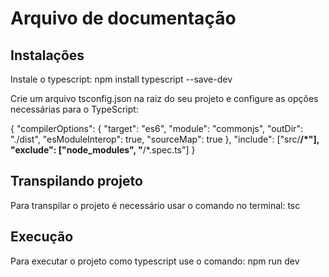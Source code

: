 # Arquivo de documentação

## Instalações

Instale o typescript:
npm install typescript --save-dev


Crie um arquivo tsconfig.json na raiz do seu projeto e configure as opções necessárias para o TypeScript:

{
  "compilerOptions": {
    "target": "es6",
    "module": "commonjs",
    "outDir": "./dist",
    "esModuleInterop": true,
    "sourceMap": true
  },
  "include": ["src/**/*"],
  "exclude": ["node_modules", "**/*.spec.ts"]
}

## Transpilando projeto

Para transpilar o projeto é necessário usar o comando no terminal: tsc

## Execução

Para executar o projeto como typescript use o comando: npm run dev

